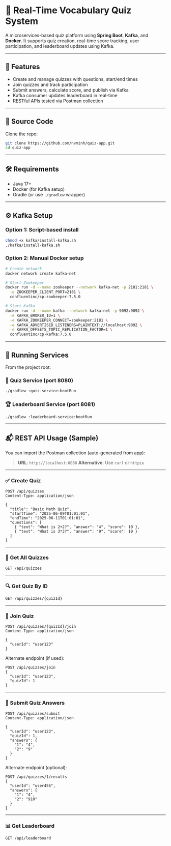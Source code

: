 
# 🧠 Real-Time Vocabulary Quiz System

A microservices-based quiz platform using **Spring Boot**, **Kafka**, and **Docker**. It supports quiz creation, real-time score tracking, user participation, and leaderboard updates using Kafka.

---

## 📌 Features

- Create and manage quizzes with questions, start/end times
- Join quizzes and track participation
- Submit answers, calculate score, and publish via Kafka
- Kafka consumer updates leaderboard in real-time
- RESTful APIs tested via Postman collection

---

## 📂 Source Code

Clone the repo:

```bash
git clone https://github.com/nvminh/quiz-app.git
cd quiz-app
````

---

## 🛠 Requirements

* Java 17+
* Docker (for Kafka setup)
* Gradle (or use `./gradlew` wrapper)

---

## ⚙️ Kafka Setup

### Option 1: Script-based install

```bash
chmod +x kafka/install-kafka.sh
./kafka/install-kafka.sh
```

### Option 2: Manual Docker setup

```bash
# Create network
docker network create kafka-net

# Start Zookeeper
docker run -d --name zookeeper --network kafka-net -p 2181:2181 \
  -e ZOOKEEPER_CLIENT_PORT=2181 \
  confluentinc/cp-zookeeper:7.5.0

# Start Kafka
docker run -d --name kafka --network kafka-net -p 9092:9092 \
  -e KAFKA_BROKER_ID=1 \
  -e KAFKA_ZOOKEEPER_CONNECT=zookeeper:2181 \
  -e KAFKA_ADVERTISED_LISTENERS=PLAINTEXT://localhost:9092 \
  -e KAFKA_OFFSETS_TOPIC_REPLICATION_FACTOR=1 \
  confluentinc/cp-kafka:7.5.0
```

---

## 🚀 Running Services

From the project root:

### 🎯 Quiz Service (port 8080)

```bash
./gradlew :quiz-service:bootRun
```

### 🏆 Leaderboard Service (port 8081)

```bash
./gradlew :leaderboard-service:bootRun
```

---

## 📬 REST API Usage (Sample)

You can import the Postman collection (auto-generated from app):

> **URL**: `http://localhost:8080`
> **Alternative**: Use `curl` or `httpie`

---

### ✅ Create Quiz

```http
POST /api/quizzes
Content-Type: application/json

{
  "title": "Basic Math Quiz",
  "startTime": "2025-06-09T01:01:01",
  "endTime": "2025-06-11T01:01:01",
  "questions": [
    { "text": "What is 2+2?", "answer": "4", "score": 10 },
    { "text": "What is 3*3?", "answer": "9", "score": 10 }
  ]
}
```

---

### 📄 Get All Quizzes

```http
GET /api/quizzes
```

---

### 🔍 Get Quiz By ID

```http
GET /api/quizzes/{quizId}
```

---

### 👤 Join Quiz

```http
POST /api/quizzes/{quizId}/join
Content-Type: application/json

{
  "userId": "user123"
}
```

Alternate endpoint (if used):

```http
POST /api/quizzes/join
{
  "userId": "user123",
  "quizId": 1
}
```

---

### 📝 Submit Quiz Answers

```http
POST /api/quizzes/submit
Content-Type: application/json

{
  "userId": "user123",
  "quizId": 1,
  "answers": {
    "1": "4",
    "2": "9"
  }
}
```

Alternate endpoint (optional):

```http
POST /api/quizzes/1/results
{
  "userId": "user456",
  "answers": {
    "1": "4",
    "2": "910"
  }
}
```

---

### 📊 Get Leaderboard

```http
GET /api/leaderboard
```